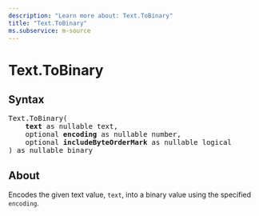 ```yaml
---
description: "Learn more about: Text.ToBinary"
title: "Text.ToBinary"
ms.subservice: m-source
---
```

# Text.ToBinary

## Syntax

<pre>
Text.ToBinary(
    <b>text</b> as nullable text,
    optional <b>encoding</b> as nullable number,
    optional <b>includeByteOrderMark</b> as nullable logical
) as nullable binary
</pre>

## About

Encodes the given text value, `text`, into a binary value using the specified `encoding`.
